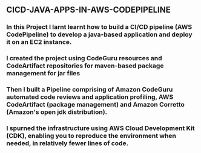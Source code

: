 ## CICD-JAVA-APPS-IN-AWS-CODEPIPELINE
### In this Project I larnt learnt how to build a CI/CD pipeline (AWS CodePipeline) to develop a java-based application and deploy it on an EC2 instance. 


###  I created the project  using CodeGuru resources and CodeArtifact repositories for maven-based package management for jar files
### Then I built a Pipeline comprising of Amazon CodeGuru automated code reviews and application profiling, AWS CodeArtifact (package management) and Amazon Corretto (Amazon's open jdk distribution). 
### I spurned the infrastructure using AWS Cloud Development Kit (CDK), enabling you to reproduce the environment when needed, in relatively fewer lines of code. 
